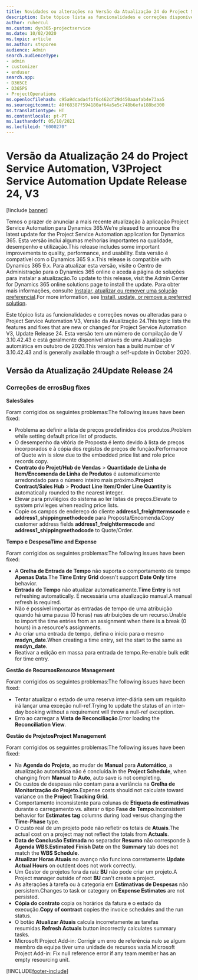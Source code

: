 ```yaml
---
title: Novidades ou alterações na Versão da Atualização 24 do Project Service Automation, V3
description: Este tópico lista as funcionalidades e correções disponíveis no Project Service Automation V3, Versão da Atualização 24, V3.
author: ruhercul
ms.custom: dyn365-projectservice
ms.date: 10/02/2020
ms.topic: article
ms.author: stsporen
audience: Admin
search.audienceType:
- admin
- customizer
- enduser
search.app:
- D365CE
- D365PS
- ProjectOperations
ms.openlocfilehash: c95a9dcada4fbf6c462df29d450aaafab4e73aa5
ms.sourcegitcommit: 40f68387f594180af64a5e5c748b6efa188bd300
ms.translationtype: HT
ms.contentlocale: pt-PT
ms.lasthandoff: 05/10/2021
ms.locfileid: "6000270"
---
```

# <a name="project-service-automation-update-release-24-v3"></a><span data-ttu-id="99fa3-103">Versão da Atualização 24 do Project Service Automation, V3</span><span class="sxs-lookup"><span data-stu-id="99fa3-103">Project Service Automation Update Release 24, V3</span></span>

[!include [banner](../includes/psa-now-project-operations.md)]

<span data-ttu-id="99fa3-104">Temos o prazer de anunciar a mais recente atualização à aplicação Project Service Automation para Dynamics 365.</span><span class="sxs-lookup"><span data-stu-id="99fa3-104">We’re pleased to announce the latest update for the Project Service Automation application for Dynamics 365.</span></span> <span data-ttu-id="99fa3-105">Esta versão inclui algumas melhorias importantes na qualidade, desempenho e utilização.</span><span class="sxs-lookup"><span data-stu-id="99fa3-105">This release includes some important improvements to quality, performance, and usability.</span></span> <span data-ttu-id="99fa3-106">Esta versão é compatível com o Dynamics 365 9.x.</span><span class="sxs-lookup"><span data-stu-id="99fa3-106">This release is compatible with Dynamics 365 9.x.</span></span> <span data-ttu-id="99fa3-107">Para atualizar esta versão, visite o Centro de Administração para o Dynamics 365 online e aceda à página de soluções para instalar a atualização.</span><span class="sxs-lookup"><span data-stu-id="99fa3-107">To update to this release, visit the Admin Center for Dynamics 365 online solutions page to install the update.</span></span> <span data-ttu-id="99fa3-108">Para obter mais informações, consulte [Instalar, atualizar ou remover uma solução preferencial](/power-platform/admin/install-remove-preferred-solution).</span><span class="sxs-lookup"><span data-stu-id="99fa3-108">For more information, see [Install, update, or remove a preferred solution](/power-platform/admin/install-remove-preferred-solution).</span></span>

<span data-ttu-id="99fa3-109">Este tópico lista as funcionalidades e correções novas ou alteradas para o Project Service Automation V3, Versão da Atualização 24.</span><span class="sxs-lookup"><span data-stu-id="99fa3-109">This topic lists the features and fixes that are new or changed for Project Service Automation V3, Update Release 24.</span></span> <span data-ttu-id="99fa3-110">Esta versão tem um número de compilação de V 3.10.42.43 e está geralmente disponível através de uma Atualização automática em outubro de 2020.</span><span class="sxs-lookup"><span data-stu-id="99fa3-110">This version has a build number of V 3.10.42.43 and is generally available through a self-update in October 2020.</span></span>

## <a name="update-release-24"></a><span data-ttu-id="99fa3-111">Versão da Atualização 24</span><span class="sxs-lookup"><span data-stu-id="99fa3-111">Update Release 24</span></span>

### <a name="bug-fixes"></a><span data-ttu-id="99fa3-112">Correções de erros</span><span class="sxs-lookup"><span data-stu-id="99fa3-112">Bug fixes</span></span>

<span data-ttu-id="99fa3-113">**Sales**</span><span class="sxs-lookup"><span data-stu-id="99fa3-113">**Sales**</span></span>

<span data-ttu-id="99fa3-114">Foram corrigidos os seguintes problemas:</span><span class="sxs-lookup"><span data-stu-id="99fa3-114">The following issues have been fixed:</span></span>

- <span data-ttu-id="99fa3-115">Problema ao definir a lista de preços predefinidos dos produtos.</span><span class="sxs-lookup"><span data-stu-id="99fa3-115">Problem while setting default price list of products.</span></span>
- <span data-ttu-id="99fa3-116">O desempenho da vitória de Proposta é lento devido à lista de preços incorporados e à cópia dos registos de preços de função.</span><span class="sxs-lookup"><span data-stu-id="99fa3-116">Performance of Quote win is slow due to the embedded price list and role price records copy.</span></span>
- <span data-ttu-id="99fa3-117">**Contrato do Projet/Hub de Vendas** > **Quantidade de Linha de Item/Encomenda de Linha de Produtos** é automaticamente arredondado para o número inteiro mais próximo.</span><span class="sxs-lookup"><span data-stu-id="99fa3-117">**Project Contract/Sales Hub** > **Product Line Item/Order Line Quantity** is automatically rounded to the nearest integer.</span></span>
- <span data-ttu-id="99fa3-118">Elevar para privilégios do sistema ao ler listas de preços.</span><span class="sxs-lookup"><span data-stu-id="99fa3-118">Elevate to system privileges when reading price lists.</span></span>
- <span data-ttu-id="99fa3-119">Copie os campos de endereço do cliente **address1_freighttermscode** e **address1_shippingmethodcode** para Proposta/Encomenda.</span><span class="sxs-lookup"><span data-stu-id="99fa3-119">Copy customer address fields **address1_freighttermscode** and **address1_shippingmethodcode** to Quote/Order.</span></span> 


<span data-ttu-id="99fa3-120">**Tempo e Despesa**</span><span class="sxs-lookup"><span data-stu-id="99fa3-120">**Time and Expense**</span></span>

<span data-ttu-id="99fa3-121">Foram corrigidos os seguintes problemas:</span><span class="sxs-lookup"><span data-stu-id="99fa3-121">The following issues have been fixed:</span></span>

- <span data-ttu-id="99fa3-122">A **Grelha de Entrada de Tempo** não suporta o comportamento de tempo **Apenas Data**.</span><span class="sxs-lookup"><span data-stu-id="99fa3-122">The **Time Entry Grid** doesn't support **Date Only** time behavior.</span></span>
- <span data-ttu-id="99fa3-123">**Entrada de Tempo** não atualizar automaticamente.</span><span class="sxs-lookup"><span data-stu-id="99fa3-123">**Time Entry** is not refreshing automatically.</span></span> <span data-ttu-id="99fa3-124">É necessária uma atualização manual.</span><span class="sxs-lookup"><span data-stu-id="99fa3-124">A manual refresh is required.</span></span>
- <span data-ttu-id="99fa3-125">Não é possível importar as entradas de tempo de uma atribuição quando há uma pausa (0 horas) nas atribuições de um recurso.</span><span class="sxs-lookup"><span data-stu-id="99fa3-125">Unable to import the time entries from an assignment when there is a break (0 hours) in a resource's assignments.</span></span>
- <span data-ttu-id="99fa3-126">Ao criar uma entrada de tempo, defina o início para o mesmo **msdyn_date**.</span><span class="sxs-lookup"><span data-stu-id="99fa3-126">When creating a time entry, set the start to the same as **msdyn_date**.</span></span>
- <span data-ttu-id="99fa3-127">Reativar a edição em massa para entrada de tempo.</span><span class="sxs-lookup"><span data-stu-id="99fa3-127">Re-enable bulk edit for time entry.</span></span>

<span data-ttu-id="99fa3-128">**Gestão de Recursos**</span><span class="sxs-lookup"><span data-stu-id="99fa3-128">**Resource Management**</span></span>

<span data-ttu-id="99fa3-129">Foram corrigidos os seguintes problemas:</span><span class="sxs-lookup"><span data-stu-id="99fa3-129">The following issues have been fixed:</span></span>

- <span data-ttu-id="99fa3-130">Tentar atualizar o estado de uma reserva inter-diária sem um requisito irá lançar uma exceção null-ref.</span><span class="sxs-lookup"><span data-stu-id="99fa3-130">Trying to update the status of an inter-day booking without a requirement will throw a null-ref exception.</span></span>
- <span data-ttu-id="99fa3-131">Erro ao carregar a **Vista de Reconciliação**.</span><span class="sxs-lookup"><span data-stu-id="99fa3-131">Error loading the **Reconciliation View**.</span></span>


<span data-ttu-id="99fa3-132">**Gestão de Projetos**</span><span class="sxs-lookup"><span data-stu-id="99fa3-132">**Project Management**</span></span>

<span data-ttu-id="99fa3-133">Foram corrigidos os seguintes problemas:</span><span class="sxs-lookup"><span data-stu-id="99fa3-133">The following issues have been fixed:</span></span>

- <span data-ttu-id="99fa3-134">Na **Agenda do Projeto**, ao mudar de **Manual** para **Automático**, a atualização automática não é concluída.</span><span class="sxs-lookup"><span data-stu-id="99fa3-134">In the **Project Schedule**, when changing from **Manual** to **Auto**, auto save is not completing.</span></span>
- <span data-ttu-id="99fa3-135">Os custos de despesas não contam para a variância na **Grelha de Monitorização do Projeto**.</span><span class="sxs-lookup"><span data-stu-id="99fa3-135">Expense costs should not calculate toward variance on the **Project Tracking Grid**.</span></span>
- <span data-ttu-id="99fa3-136">Comportamento inconsistente para colunas de **Etiqueta de estimativas** durante o carregamento vs. alterar o tipo **Fase de Tempo**.</span><span class="sxs-lookup"><span data-stu-id="99fa3-136">Inconsistent behavior for **Estimates tag** columns during load versus changing the **Time-Phase** type.</span></span>
- <span data-ttu-id="99fa3-137">O custo real de um projeto pode não refletir os totais de **Atuais**.</span><span class="sxs-lookup"><span data-stu-id="99fa3-137">The actual cost on a project may not reflect the totals from **Actuals**.</span></span>
- <span data-ttu-id="99fa3-138">**Data de Conclusão Estimada** no separador **Resumo** não corresponde à **Agenda WBS**.</span><span class="sxs-lookup"><span data-stu-id="99fa3-138">**Estimated Finish Date** on the **Summary** tab does not match the **WBS Schedule**.</span></span>
- <span data-ttu-id="99fa3-139">**Atualizar Horas Atuais** no avanço não funciona corretamente.</span><span class="sxs-lookup"><span data-stu-id="99fa3-139">**Update Actual Hours** on outdent does not work correctly.</span></span>
- <span data-ttu-id="99fa3-140">Um Gestor de projetos fora da raiz **BU** não pode criar um projeto.</span><span class="sxs-lookup"><span data-stu-id="99fa3-140">A Project manager outside of root **BU** can't create a project.</span></span>
- <span data-ttu-id="99fa3-141">As alterações à tarefa ou à categoria em **Estimativas de Despesas** não persistem.</span><span class="sxs-lookup"><span data-stu-id="99fa3-141">Changes to task or category on **Expense Estimates** are not persisted.</span></span>
- <span data-ttu-id="99fa3-142">**Cópia do contrato** copia os horários da fatura e o estado da execução.</span><span class="sxs-lookup"><span data-stu-id="99fa3-142">**Copy of contract** copies the invoice schedules and the run status.</span></span>
- <span data-ttu-id="99fa3-143">O botão **Atualizar Atuais** calcula incorretamente as tarefas resumidas.</span><span class="sxs-lookup"><span data-stu-id="99fa3-143">**Refresh Actuals** button incorrectly calculates summary tasks.</span></span>
- <span data-ttu-id="99fa3-144">Microsoft Project Add-in: Corrigir um erro de referência nulo se algum membro da equipa tiver uma unidade de recursos vazia.</span><span class="sxs-lookup"><span data-stu-id="99fa3-144">Microsoft Project Add-in: Fix null reference error if any team member has an empty resourcing unit.</span></span>



[!INCLUDE[footer-include](../includes/footer-banner.md)]
